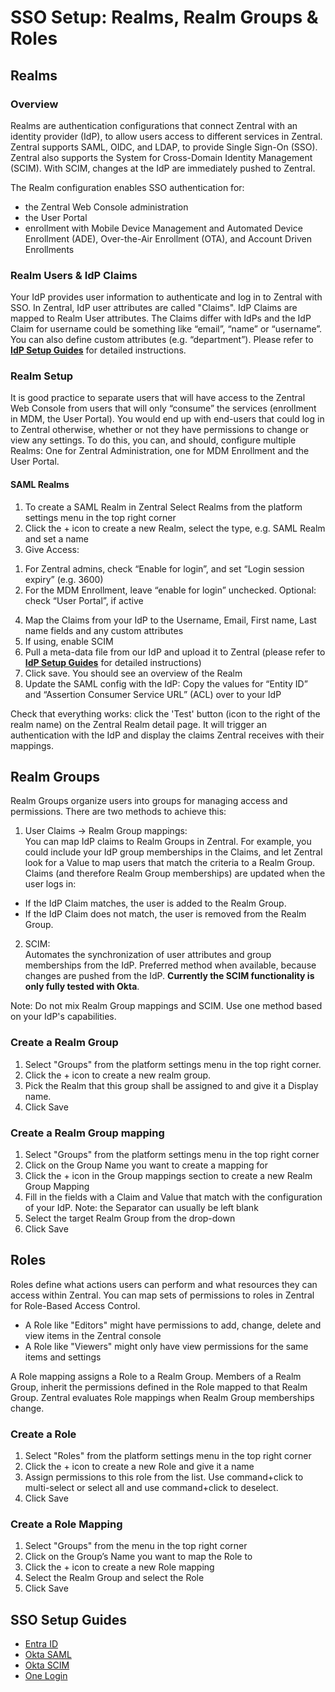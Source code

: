# SSO Setup: Realms, Realm Groups & Roles 

## Realms

### Overview

Realms are authentication configurations that connect Zentral with an identity provider (IdP), to allow users access to different services in Zentral. Zentral supports SAML, OIDC, and LDAP, to provide Single Sign-On (SSO). Zentral also supports the System for Cross-Domain Identity Management (SCIM). With SCIM, changes at the IdP are immediately pushed to Zentral. 

The Realm configuration enables SSO authentication for:

* the Zentral Web Console administration  
* the User Portal   
* enrollment with Mobile Device Management and Automated Device Enrollment (ADE), Over-the-Air Enrollment (OTA), and Account Driven Enrollments

### Realm Users & IdP Claims

Your IdP provides user information to authenticate and log in to Zentral with SSO. In Zentral, IdP user attributes are called "Claims". IdP Claims are mapped to Realm User attributes. The Claims differ with IdPs and the IdP Claim for username could be something like “email”, “name” or “username”. You can also define custom attributes (e.g. “department”). Please refer to **[IdP Setup Guides](#idp-setup-guides)** for detailed instructions.

### Realm Setup

It is good practice to separate users that will have access to the Zentral Web Console from users that will only “consume” the services (enrollment in MDM, the User Portal). You would end up with end-users that could log in to Zentral otherwise, whether or not they have permissions to change or view any settings. To do this, you can, and should, configure multiple Realms: One for Zentral Administration, one for MDM Enrollment and the User Portal.

#### SAML Realms 

1. To create a SAML Realm in Zentral Select Realms from the platform settings menu in the top right corner  
2. Click the \+ icon to create a new Realm, select the type, e.g. SAML Realm and set a name  
3. Give Access:  
1) For Zentral admins, check “Enable for login”, and set “Login session expiry” (e.g. 3600\)  
2) For the MDM Enrollment, leave “enable for login” unchecked. Optional: check “User Portal”, if active   
4. Map the Claims from your IdP to the Username, Email, First name, Last name fields and any custom attributes  
5. If using, enable SCIM  
6. Pull a meta-data file from our IdP and upload it to Zentral (please refer to **[IdP Setup Guides](#idp-setup-guides)** for detailed instructions)  
7. Click save. You should see an overview of the Realm   
8. Update the SAML config with the IdP: Copy the values for “Entity ID” and “Assertion Consumer Service URL” (ACL) over to your IdP  
   

Check that everything works: click the 'Test' button (icon to the right of the realm name) on the Zentral Realm detail page. It will trigger an authentication with the IdP and display the claims Zentral receives with their mappings.

## Realm Groups

Realm Groups organize users into groups for managing access and permissions. There are two methods to achieve this:

1. User Claims → Realm Group mappings:  
   You can map IdP claims to Realm Groups in Zentral. For example, you could include your IdP group memberships in the Claims, and let Zentral look for a Value to map users that match the criteria to a Realm Group. Claims (and therefore Realm Group memberships) are updated when the user logs in:   
- If the IdP Claim matches, the user is added to the Realm Group.  
- If the IdP Claim does not match, the user is removed from the Realm Group.

2. SCIM:  
   Automates the synchronization of user attributes and group memberships from the IdP. Preferred method when available, because changes are pushed from the IdP. **Currently the SCIM functionality is only fully tested with Okta**.

Note: Do not mix Realm Group mappings and SCIM. Use one method based on your IdP's capabilities.

### Create a Realm Group

1. Select "Groups" from the platform settings menu in the top right corner.  
2. Click the \+ icon to create a new realm group.  
3. Pick the Realm that this group shall be assigned to and give it a Display name.  
4. Click Save

### Create a Realm Group mapping

1. Select "Groups" from the platform settings menu in the top right corner  
2. Click on the Group Name you want to create a mapping for  
3. Click the \+ icon in the Group mappings section to create a new Realm Group Mapping  
4. Fill in the fields with a Claim and Value that match with the configuration of your IdP. Note: the Separator can usually be left blank  
5. Select the target Realm Group from the drop-down  
6. Click Save

## Roles

Roles define what actions users can perform and what resources they can access within Zentral. You can map sets of permissions to roles in Zentral for Role-Based Access Control.  
 

* A Role like "Editors" might have permissions to add, change, delete and view items in the Zentral console  
* A Role like "Viewers" might only have view permissions for the same items and settings

A Role mapping assigns a Role to a Realm Group. Members of a Realm Group, inherit the permissions defined in the Role mapped to that Realm Group. Zentral evaluates Role mappings when Realm Group memberships change.

### Create a Role 

1. Select "Roles" from the platform settings menu in the top right corner  
2. Click the \+ icon to create a new Role and give it a name  
3. Assign permissions to this role from the list. Use command+click to multi-select or select all and use command+click to deselect.  
4. Click Save

### Create a Role Mapping

1. Select "Groups" from the menu in the top right corner   
2. Click on the Group’s Name you want to map the Role to  
3. Click the \+ icon to create a new Role mapping  
4. Select the Realm Group and select the Role  
5. Click Save

## SSO Setup Guides

 * [Entra ID](https://docs.zentral.io/en/latest/configuration/entra_id_saml/#create-an-entra-id-application)
 * [Okta SAML](https://docs.zentral.io/en/latest/configuration/okta_saml/)
 * [Okta SCIM](https://docs.zentral.io/en/latest/configuration/okta_scim/)
 * [One Login](https://docs.zentral.io/en/latest/configuration/onelogin_saml/)
